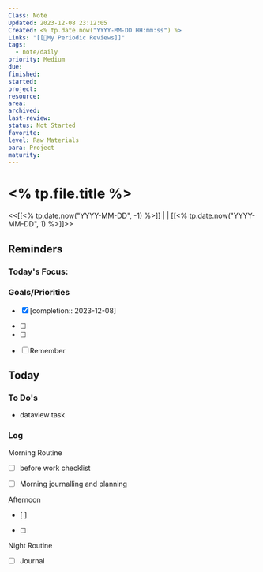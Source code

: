 ```yaml
---
Class: Note
Updated: 2023-12-08 23:12:05
Created: <% tp.date.now("YYYY-MM-DD HH:mm:ss") %>
Links: "[[🔁My Periodic Reviews]]"
tags:
  - note/daily
priority: Medium
due: 
finished: 
started: 
project: 
resource: 
area: 
archived: 
last-review: 
status: Not Started
favorite: 
level: Raw Materials
para: Project
maturity: 
---
```




# <% tp.file.title %>
<<[[<% tp.date.now("YYYY-MM-DD", -1) %>]] | | [[<% tp.date.now("YYYY-MM-DD", 1) %>]]>>
## Reminders
### Today's Focus:

### Goals/Priorities
- [x] [completion:: 2023-12-08]
- [ ] 
- [ ] 



- [ ] Remember

## Today
### To Do's
- dataview task

### Log
 Morning Routine
- [ ] before work checklist
- [ ] Morning journalling and planning


 Afternoon
- [ ] 
- [ ] 

Night Routine
- [ ] Journal

